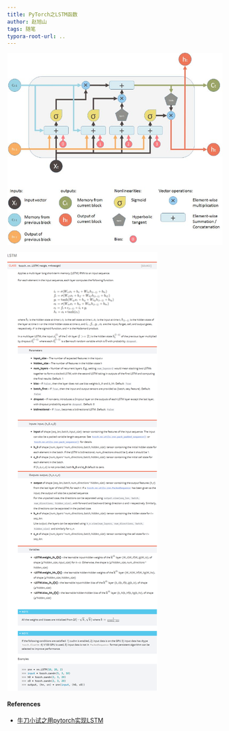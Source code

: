 ```yaml
---
title: PyTorch之LSTM函数
author: 赵旭山
tags: 随笔
typora-root-url: ..
---
```






![](/assets/images/lstmNetStructure202003141709.jpg)



![](/assets/images/pytorchLSTMDescription202003141603.jpg)





#### References

* [牛刀小试之用pytorch实现LSTM](https://mp.weixin.qq.com/s/k_z8sNbO3sqqkTV8gvWaIw)